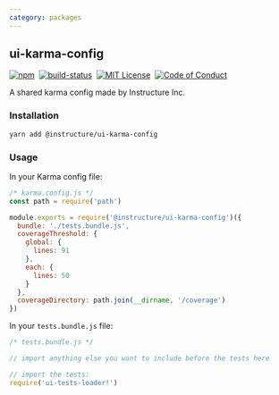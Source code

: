 ```yaml
---
category: packages
---
```


## ui-karma-config

[![npm][npm]][npm-url]&nbsp;
[![build-status][build-status]][build-status-url]&nbsp;
[![MIT License][license-badge]][LICENSE]&nbsp;
[![Code of Conduct][coc-badge]][coc]

A shared karma config made by Instructure Inc.

### Installation

```sh
yarn add @instructure/ui-karma-config
```

### Usage

In your Karma config file:

```javascript
/* karma.config.js */
const path = require('path')

module.exports = require('@instructure/ui-karma-config')({
  bundle: './tests.bundle.js',
  coverageThreshold: {
    global: {
      lines: 91
    },
    each: {
      lines: 50
    }
  },
  coverageDirectory: path.join(__dirname, '/coverage')
})
```

In your `tests.bundle.js` file:

```javascript
/* tests.bundle.js */

// import anything else you want to include before the tests here

// import the tests:
require('ui-tests-loader!')
```

[npm]: https://img.shields.io/npm/v/@instructure/ui-karma-config.svg
[npm-url]: https://npmjs.com/package/@instructure/ui-karma-config

[build-status]: https://travis-ci.org/instructure/instructure-ui.svg?branch=master
[build-status-url]: https://travis-ci.org/instructure/instructure-ui "Travis CI"

[license-badge]: https://img.shields.io/npm/l/instructure-ui.svg?style=flat-square
[license]: https://github.com/instructure/instructure-ui/blob/master/LICENSE

[coc-badge]: https://img.shields.io/badge/code%20of-conduct-ff69b4.svg?style=flat-square
[coc]: https://github.com/instructure/instructure-ui/blob/master/CODE_OF_CONDUCT.md
